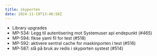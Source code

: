 ```yaml
---
title: skyporten
date: 2024-11-19T13:46:58Z
---
```

- Library upgrades
- MP-534: Legg til autentisering mot Systemuser api endepunkt (#465)
- MP-594: fikse yaml fil for test (#518)
- MP-592: aktivere sentral cache for maskinporten i test (#516)
- MP-587: slå på bruk av redis i skyporten systest (#514)

